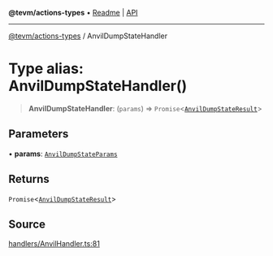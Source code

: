 **@tevm/actions-types** • [Readme](../README.md) \| [API](../globals.md)

***

[@tevm/actions-types](../README.md) / AnvilDumpStateHandler

# Type alias: AnvilDumpStateHandler()

> **AnvilDumpStateHandler**: (`params`) => `Promise`\<[`AnvilDumpStateResult`](AnvilDumpStateResult.md)\>

## Parameters

• **params**: [`AnvilDumpStateParams`](AnvilDumpStateParams.md)

## Returns

`Promise`\<[`AnvilDumpStateResult`](AnvilDumpStateResult.md)\>

## Source

[handlers/AnvilHandler.ts:81](https://github.com/evmts/tevm-monorepo/blob/main/packages/actions-types/src/handlers/AnvilHandler.ts#L81)
